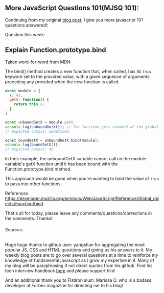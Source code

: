 ## More JavaScript Questions 101(MJSQ 101): 
Continuing from my original [blog post]("https://dev.to/danvyle/more-javascript-fundamentals-101-4d5d"), I give you more javascript 101 questions answered!:

Question this week:
## Explain Function.prototype.bind

Taken word-for-word from MDN:

The bind() method creates a new function that, when called, has its `this` keyword set to the provided value, with a given sequence of arguments preceding any provided when the new function is called.


```js
const module = {
  x: 42,
  getX: function() {
    return this.x;
  }
}

const unboundGetX = module.getX;
console.log(unboundGetX()); // The function gets invoked at the global scope
// expected output: undefined

const boundGetX = unboundGetX.bind(module);
console.log(boundGetX());
// expected output: 42


```
In their example, the unboundGetX variable cannot call on the module variable's getX function until it has been bound with the Function.prototype.bind method.

This approach would be good when you're wanting to bind the value of `this` to pass into other functions.


References
https://developer.mozilla.org/en/docs/Web/JavaScript/Reference/Global_objects/Function/bind


That's all for today, please leave any comments/questions/corrections in the comments. Thanks!


###### Sources:
Huge huge thanks to github user: yangshun for aggregating the most popular JS, CSS and HTML questions and giving us his answers to it. My weekly blog posts are to go over several questions at a time to reinforce my knowledge of fundamental javascript as I grow my expertise in it. Many of my blog will be paraphrasing if not direct quotes from his github. Find his tech interview handbook [here]("https://github.com/yangshun/front-end-interview-handbook/blob/master/questions/javascript-questions.md#whats-the-difference-between-call-and-apply") and please support him!

And an additional thank you to Flatiron alum: Marissa O. who is a badass developer at Forbes magazine for directing me to his blog!

